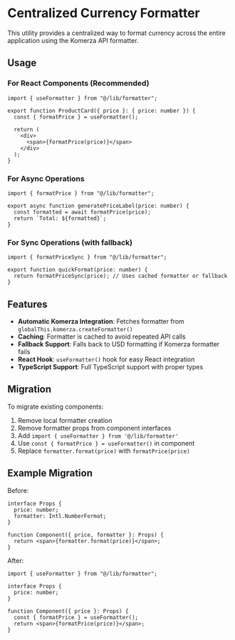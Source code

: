 # Centralized Currency Formatter

This utility provides a centralized way to format currency across the entire application using the Komerza API formatter.

## Usage

### For React Components (Recommended)

```tsx
import { useFormatter } from "@/lib/formatter";

export function ProductCard({ price }: { price: number }) {
  const { formatPrice } = useFormatter();

  return (
    <div>
      <span>{formatPrice(price)}</span>
    </div>
  );
}
```

### For Async Operations

```tsx
import { formatPrice } from "@/lib/formatter";

export async function generatePriceLabel(price: number) {
  const formatted = await formatPrice(price);
  return `Total: ${formatted}`;
}
```

### For Sync Operations (with fallback)

```tsx
import { formatPriceSync } from "@/lib/formatter";

export function quickFormat(price: number) {
  return formatPriceSync(price); // Uses cached formatter or fallback
}
```

## Features

- **Automatic Komerza Integration**: Fetches formatter from `globalThis.komerza.createFormatter()`
- **Caching**: Formatter is cached to avoid repeated API calls
- **Fallback Support**: Falls back to USD formatting if Komerza formatter fails
- **React Hook**: `useFormatter()` hook for easy React integration
- **TypeScript Support**: Full TypeScript support with proper types

## Migration

To migrate existing components:

1. Remove local formatter creation
2. Remove formatter props from component interfaces
3. Add `import { useFormatter } from '@/lib/formatter'`
4. Use `const { formatPrice } = useFormatter()` in component
5. Replace `formatter.format(price)` with `formatPrice(price)`

## Example Migration

Before:

```tsx
interface Props {
  price: number;
  formatter: Intl.NumberFormat;
}

function Component({ price, formatter }: Props) {
  return <span>{formatter.format(price)}</span>;
}
```

After:

```tsx
import { useFormatter } from "@/lib/formatter";

interface Props {
  price: number;
}

function Component({ price }: Props) {
  const { formatPrice } = useFormatter();
  return <span>{formatPrice(price)}</span>;
}
```
